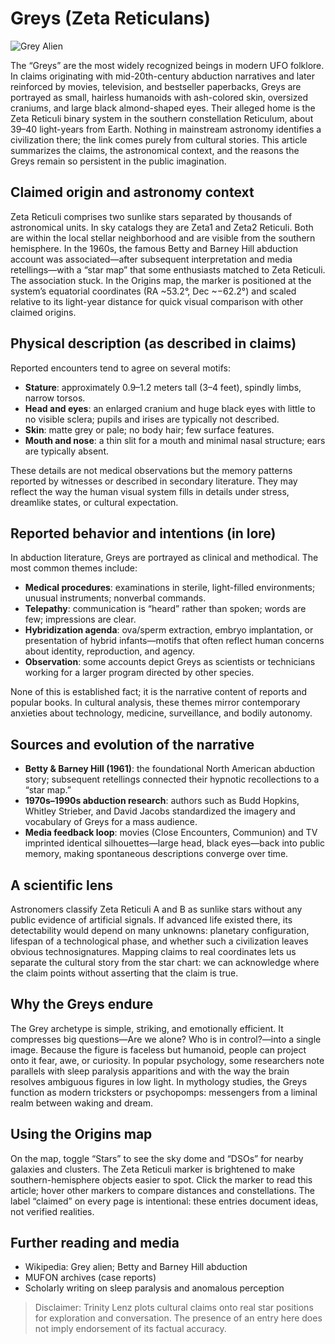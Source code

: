 # Greys (Zeta Reticulans)

![Grey Alien](https://upload.wikimedia.org/wikipedia/commons/thumb/f/fe/Grey_alien.png/640px-Grey_alien.png)

The “Greys” are the most widely recognized beings in modern UFO folklore. In claims originating with mid-20th-century abduction narratives and later reinforced by movies, television, and bestseller paperbacks, Greys are portrayed as small, hairless humanoids with ash-colored skin, oversized craniums, and large black almond-shaped eyes. Their alleged home is the Zeta Reticuli binary system in the southern constellation Reticulum, about 39–40 light-years from Earth. Nothing in mainstream astronomy identifies a civilization there; the link comes purely from cultural stories. This article summarizes the claims, the astronomical context, and the reasons the Greys remain so persistent in the public imagination.

## Claimed origin and astronomy context

Zeta Reticuli comprises two sunlike stars separated by thousands of astronomical units. In sky catalogs they are Zeta1 and Zeta2 Reticuli. Both are within the local stellar neighborhood and are visible from the southern hemisphere. In the 1960s, the famous Betty and Barney Hill abduction account was associated—after subsequent interpretation and media retellings—with a “star map” that some enthusiasts matched to Zeta Reticuli. The association stuck. In the Origins map, the marker is positioned at the system’s equatorial coordinates (RA ~53.2°, Dec ~−62.2°) and scaled relative to its light-year distance for quick visual comparison with other claimed origins.

## Physical description (as described in claims)

Reported encounters tend to agree on several motifs:
- **Stature**: approximately 0.9–1.2 meters tall (3–4 feet), spindly limbs, narrow torsos.
- **Head and eyes**: an enlarged cranium and huge black eyes with little to no visible sclera; pupils and irises are typically not described.
- **Skin**: matte grey or pale; no body hair; few surface features.
- **Mouth and nose**: a thin slit for a mouth and minimal nasal structure; ears are typically absent.

These details are not medical observations but the memory patterns reported by witnesses or described in secondary literature. They may reflect the way the human visual system fills in details under stress, dreamlike states, or cultural expectation.

## Reported behavior and intentions (in lore)

In abduction literature, Greys are portrayed as clinical and methodical. The most common themes include:
- **Medical procedures**: examinations in sterile, light-filled environments; unusual instruments; nonverbal commands.
- **Telepathy**: communication is “heard” rather than spoken; words are few; impressions are clear.
- **Hybridization agenda**: ova/sperm extraction, embryo implantation, or presentation of hybrid infants—motifs that often reflect human concerns about identity, reproduction, and agency.
- **Observation**: some accounts depict Greys as scientists or technicians working for a larger program directed by other species.

None of this is established fact; it is the narrative content of reports and popular books. In cultural analysis, these themes mirror contemporary anxieties about technology, medicine, surveillance, and bodily autonomy.

## Sources and evolution of the narrative

- **Betty & Barney Hill (1961)**: the foundational North American abduction story; subsequent retellings connected their hypnotic recollections to a “star map.”
- **1970s–1990s abduction research**: authors such as Budd Hopkins, Whitley Strieber, and David Jacobs standardized the imagery and vocabulary of Greys for a mass audience.
- **Media feedback loop**: movies (Close Encounters, Communion) and TV imprinted identical silhouettes—large head, black eyes—back into public memory, making spontaneous descriptions converge over time.

## A scientific lens

Astronomers classify Zeta Reticuli A and B as sunlike stars without any public evidence of artificial signals. If advanced life existed there, its detectability would depend on many unknowns: planetary configuration, lifespan of a technological phase, and whether such a civilization leaves obvious technosignatures. Mapping claims to real coordinates lets us separate the cultural story from the star chart: we can acknowledge where the claim points without asserting that the claim is true.

## Why the Greys endure

The Grey archetype is simple, striking, and emotionally efficient. It compresses big questions—Are we alone? Who is in control?—into a single image. Because the figure is faceless but humanoid, people can project onto it fear, awe, or curiosity. In popular psychology, some researchers note parallels with sleep paralysis apparitions and with the way the brain resolves ambiguous figures in low light. In mythology studies, the Greys function as modern tricksters or psychopomps: messengers from a liminal realm between waking and dream.

## Using the Origins map

On the map, toggle “Stars” to see the sky dome and “DSOs” for nearby galaxies and clusters. The Zeta Reticuli marker is brightened to make southern-hemisphere objects easier to spot. Click the marker to read this article; hover other markers to compare distances and constellations. The label “claimed” on every page is intentional: these entries document ideas, not verified realities.

## Further reading and media

- Wikipedia: Grey alien; Betty and Barney Hill abduction
- MUFON archives (case reports)
- Scholarly writing on sleep paralysis and anomalous perception

> Disclaimer: Trinity Lenz plots cultural claims onto real star positions for exploration and conversation. The presence of an entry here does not imply endorsement of its factual accuracy.
